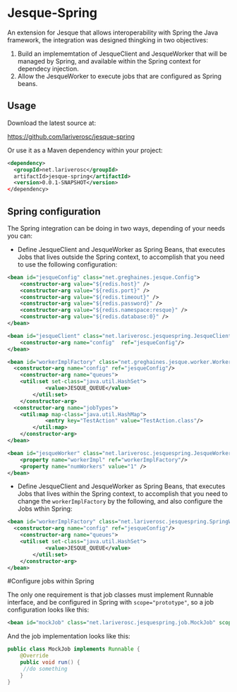 Jesque-Spring
=============

An extension for Jesque that allows interoperability with Spring the Java framework, the integration was designed thingking in two objectives:

1. Build an implememtation of JesqueClient and JesqueWorker that will be managed by Spring, and available within the Spring context for dependecy injection.
2. Allow the JesqueWorker to execute jobs that are configured as Spring beans. 

Usage
----------------
Download the latest source at:

  https://github.com/lariverosc/jesque-spring
  
Or use it as a Maven dependency within your project:

```xml
<dependency>
  <groupId>net.lariverosc</groupId>
  artifactId>jesque-spring</artifactId>
  <version>0.0.1-SNAPSHOT</version>
</dependency>
```

Spring configuration
----------------

The Spring integration can be doing in two ways, depending of your needs you can:

* Define JesqueClient and JesqueWorker as Spring Beans, that executes Jobs that lives outside the Spring context, to accomplish that you need to use the following configuration:

```xml
<bean id="jesqueConfig" class="net.greghaines.jesque.Config">
	<constructor-arg value="${redis.host}" />
	<constructor-arg value="${redis.port}" />
	<constructor-arg value="${redis.timeout}" />
	<constructor-arg value="${redis.password}" />
	<constructor-arg value="${redis.namespace:resque}" />
	<constructor-arg value="${redis.database:0}" />
</bean>

<bean id="jesqueClient" class="net.lariverosc.jesquespring.JesqueClient">
	<constructor-arg name="config"  ref="jesqueConfig"/>
</bean>

<bean id="workerImplFactory" class="net.greghaines.jesque.worker.WorkerImplFactory">
  <constructor-arg name="config" ref="jesqueConfig"/>  
	<constructor-arg name="queues">
    <util:set set-class="java.util.HashSet">
			<value>JESQUE_QUEUE</value>
		</util:set>
	</constructor-arg>
  <constructor-arg name="jobTypes">
  	<util:map map-class="java.util.HashMap">
			<entry key="TestAction" value="TestAction.class"/>
		</util:map>
	</constructor-arg>
</bean>

<bean id="jesqueWorker" class="net.lariverosc.jesquespring.JesqueWorker" init-method="start" destroy-method="stop">
	<property name="workerImpl" ref="workerImplFactory"/>
	<property name="numWorkers" value="1" />
</bean>
```

* Define JesqueClient and JesqueWorker as Spring Beans, that executes Jobs that lives within the Spring context, to accomplish that you need to change the ```workerImplFactory``` by the following, and also configure the Jobs wthin Spring:

```xml
<bean id="workerImplFactory" class="net.lariverosc.jesquespring.SpringWorkerImplFactory">
  <constructor-arg name="config" ref="jesqueConfig"/>	
	<constructor-arg name="queues">
    <util:set set-class="java.util.HashSet">
			<value>JESQUE_QUEUE</value>
		</util:set>
	</constructor-arg> 
</bean>
```

#Configure jobs within Spring

The only one requirement is that job classes must implement Runnable interface, and be configured in Spring with ```scope="prototype"```, so a job configuration looks like this:

```xml
<bean id="mockJob" class="net.lariverosc.jesquespring.job.MockJob" scope="prototype"/>
```

And the job implementation looks like this:

```java
public class MockJob implements Runnable {
	@Override
	public void run() {
     //do something
	}
}
```